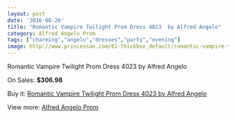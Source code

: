 ```yaml
---
layout: post
date: '2016-08-26'
title: "Romantic Vampire Twilight Prom Dress 4023  by Alfred Angelo"
category: Alfred Angelo Prom
tags: ["charming","angelo","dresses","party","evening"]
image: http://www.princessan.com/81-thickbox_default/romantic-vampire-twilight-prom-dress-4023-by-alfred-angelo.jpg
---
```

Romantic Vampire Twilight Prom Dress 4023  by Alfred Angelo

On Sales: **$306.98**
<a href="https://www.princessan.com/en/alfred-angelo-prom/46-romantic-vampire-twilight-prom-dress-4023-by-alfred-angelo.html"><amp-img layout="responsive" width="600" height="600" src="//www.princessan.com/81-thickbox_default/romantic-vampire-twilight-prom-dress-4023-by-alfred-angelo.jpg" alt="Romantic Vampire Twilight Prom Dress 4023  by Alfred Angelo 0" /></a>
<a href="https://www.princessan.com/en/alfred-angelo-prom/46-romantic-vampire-twilight-prom-dress-4023-by-alfred-angelo.html"><amp-img layout="responsive" width="600" height="600" src="//www.princessan.com/82-thickbox_default/romantic-vampire-twilight-prom-dress-4023-by-alfred-angelo.jpg" alt="Romantic Vampire Twilight Prom Dress 4023  by Alfred Angelo 1" /></a>

Buy it: [Romantic Vampire Twilight Prom Dress 4023  by Alfred Angelo](https://www.princessan.com/en/alfred-angelo-prom/46-romantic-vampire-twilight-prom-dress-4023-by-alfred-angelo.html "Romantic Vampire Twilight Prom Dress 4023  by Alfred Angelo")

View more: [Alfred Angelo Prom](https://www.princessan.com/en/2-alfred-angelo-prom "Alfred Angelo Prom")